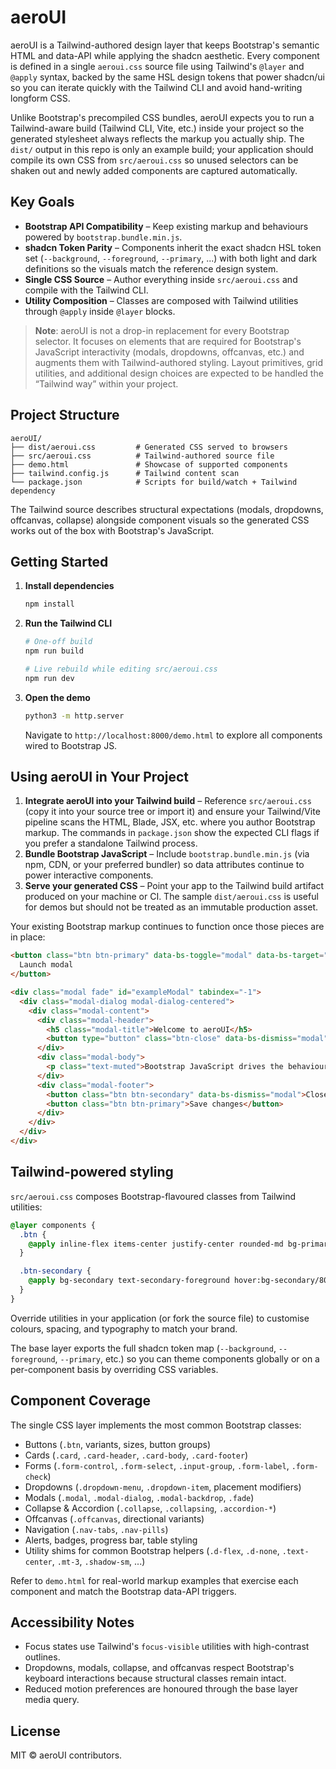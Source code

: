 # aeroUI

aeroUI is a Tailwind-authored design layer that keeps Bootstrap's semantic HTML and data-API while applying the shadcn aesthetic. Every component is defined in a single `aeroui.css` source file using Tailwind's `@layer` and `@apply` syntax, backed by the same HSL design tokens that power shadcn/ui so you can iterate quickly with the Tailwind CLI and avoid hand-writing longform CSS.

Unlike Bootstrap's precompiled CSS bundles, aeroUI expects you to run a Tailwind-aware build (Tailwind CLI, Vite, etc.) inside your project so the generated stylesheet always reflects the markup you actually ship. The `dist/` output in this repo is only an example build; your application should compile its own CSS from `src/aeroui.css` so unused selectors can be shaken out and newly added components are captured automatically.

## Key Goals

- **Bootstrap API Compatibility** – Keep existing markup and behaviours powered by `bootstrap.bundle.min.js`.
- **shadcn Token Parity** – Components inherit the exact shadcn HSL token set (`--background`, `--foreground`, `--primary`, ...) with both light and dark definitions so the visuals match the reference design system.
- **Single CSS Source** – Author everything inside `src/aeroui.css` and compile with the Tailwind CLI.
- **Utility Composition** – Classes are composed with Tailwind utilities through `@apply` inside `@layer` blocks.

> **Note**: aeroUI is not a drop-in replacement for every Bootstrap selector. It focuses on elements that are required for Bootstrap's JavaScript interactivity (modals, dropdowns, offcanvas, etc.) and augments them with Tailwind-authored styling. Layout primitives, grid utilities, and additional design choices are expected to be handled the “Tailwind way” within your project.

## Project Structure

```
aeroUI/
├── dist/aeroui.css         # Generated CSS served to browsers
├── src/aeroui.css          # Tailwind-authored source file
├── demo.html               # Showcase of supported components
├── tailwind.config.js      # Tailwind content scan
└── package.json            # Scripts for build/watch + Tailwind dependency
```

The Tailwind source describes structural expectations (modals, dropdowns, offcanvas, collapse) alongside component visuals so the generated CSS works out of the box with Bootstrap's JavaScript.

## Getting Started

1. **Install dependencies**
   ```bash
   npm install
   ```

2. **Run the Tailwind CLI**
   ```bash
   # One-off build
   npm run build

   # Live rebuild while editing src/aeroui.css
   npm run dev
   ```

3. **Open the demo**
   ```bash
   python3 -m http.server
   ```
   Navigate to `http://localhost:8000/demo.html` to explore all components wired to Bootstrap JS.

## Using aeroUI in Your Project

1. **Integrate aeroUI into your Tailwind build** – Reference `src/aeroui.css` (copy it into your source tree or import it) and ensure your Tailwind/Vite pipeline scans the HTML, Blade, JSX, etc. where you author Bootstrap markup. The commands in `package.json` show the expected CLI flags if you prefer a standalone Tailwind process.
2. **Bundle Bootstrap JavaScript** – Include `bootstrap.bundle.min.js` (via npm, CDN, or your preferred bundler) so data attributes continue to power interactive components.
3. **Serve your generated CSS** – Point your app to the Tailwind build artifact produced on your machine or CI. The sample `dist/aeroui.css` is useful for demos but should not be treated as an immutable production asset.

Your existing Bootstrap markup continues to function once those pieces are in place:

```html
<button class="btn btn-primary" data-bs-toggle="modal" data-bs-target="#exampleModal">
  Launch modal
</button>

<div class="modal fade" id="exampleModal" tabindex="-1">
  <div class="modal-dialog modal-dialog-centered">
    <div class="modal-content">
      <div class="modal-header">
        <h5 class="modal-title">Welcome to aeroUI</h5>
        <button type="button" class="btn-close" data-bs-dismiss="modal" aria-label="Close"></button>
      </div>
      <div class="modal-body">
        <p class="text-muted">Bootstrap JavaScript drives the behaviour while Tailwind utilities provide the visuals.</p>
      </div>
      <div class="modal-footer">
        <button class="btn btn-secondary" data-bs-dismiss="modal">Close</button>
        <button class="btn btn-primary">Save changes</button>
      </div>
    </div>
  </div>
</div>
```

## Tailwind-powered styling

`src/aeroui.css` composes Bootstrap-flavoured classes from Tailwind utilities:

```css
@layer components {
  .btn {
    @apply inline-flex items-center justify-center rounded-md bg-primary px-4 py-2 text-sm font-medium text-primary-foreground transition-colors focus-visible:outline-none focus-visible:ring-2 focus-visible:ring-ring focus-visible:ring-offset-2;
  }

  .btn-secondary {
    @apply bg-secondary text-secondary-foreground hover:bg-secondary/80;
  }
}
```

Override utilities in your application (or fork the source file) to customise colours, spacing, and typography to match your brand.

The base layer exports the full shadcn token map (`--background`, `--foreground`, `--primary`, etc.) so you can theme components globally or on a per-component basis by overriding CSS variables.

## Component Coverage

The single CSS layer implements the most common Bootstrap classes:

- Buttons (`.btn`, variants, sizes, button groups)
- Cards (`.card`, `.card-header`, `.card-body`, `.card-footer`)
- Forms (`.form-control`, `.form-select`, `.input-group`, `.form-label`, `.form-check`)
- Dropdowns (`.dropdown-menu`, `.dropdown-item`, placement modifiers)
- Modals (`.modal`, `.modal-dialog`, `.modal-backdrop`, `.fade`)
- Collapse & Accordion (`.collapse`, `.collapsing`, `.accordion-*`)
- Offcanvas (`.offcanvas`, directional variants)
- Navigation (`.nav-tabs`, `.nav-pills`)
- Alerts, badges, progress bar, table styling
- Utility shims for common Bootstrap helpers (`.d-flex`, `.d-none`, `.text-center`, `.mt-3`, `.shadow-sm`, ...)

Refer to `demo.html` for real-world markup examples that exercise each component and match the Bootstrap data-API triggers.

## Accessibility Notes

- Focus states use Tailwind's `focus-visible` utilities with high-contrast outlines.
- Dropdowns, modals, collapse, and offcanvas respect Bootstrap's keyboard interactions because structural classes remain intact.
- Reduced motion preferences are honoured through the base layer media query.

## License

MIT © aeroUI contributors.

